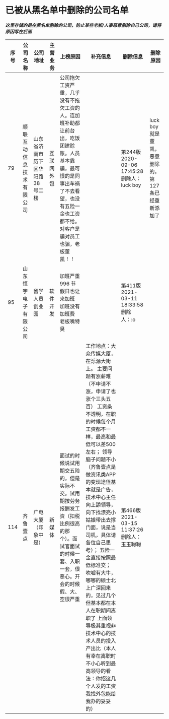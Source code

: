 # 已被从黑名单中删除的公司名单

***这里存储的是在黑名单删除的公司，防止某些老板/人事恶意删除自己公司，请将原因写在后面***

| 序号 | 公司名称                 | 公司地址                         | 主营业务   | 上榜原因                                                     | 补充信息                                                     | 删除信息                                     | 删除原因                                            |
| ---- | ------------------------ | -------------------------------- | ---------- | ------------------------------------------------------------ | ------------------------------------------------------------ | -------------------------------------------- | --------------------------------------------------- |
| 79   | 顺联互动信息技术有限公司 | 山东省济南市历下区华阳路38号二楼 | 互联网外包 | 公司拖欠工资严重，几乎没有不拖欠工资的人。连加班补助都让前台出，吃饭团建赊账。人员基本靠骗，最可恨的是同事出车祸了不去看望，也没有五险一金也工资都不给。对客户是骗对员工也骗，老板董凯！！ |                                                              | 第244版 2020-09-06 17:45:28 删除人：luck boy | luck boy就是董凯，恶意删除的，第127条已经重新添加了 |
| 95   | 山东恒宇电子有限公司     | 留学人员创业园                   | 软件开发   | 加班严重996  节假日也让来加班 加班没有加班费 老板嘴特臭      |                                                              | 第411版 2021-03-11 18:33:58 删除人：:o       |                                                     |
| 114  | 齐鲁壹点                 | 广电大厦（印象中是）             | 新媒体     | 面试的时候说试用期交五险的，但是实际不交。试用期按劳务报酬发工资（扣税比例很高的那个）。面试官面试的时候一套、入职一套，很恶心。开会的时候假、大、空很严重 | 工作地点：大众传媒大厦，在泺源大街上。 主要问题有涨薪难（不申请不涨，申请了也涨个三头五百） 工资条不透明，在职的时候每个月工资都不一样，最高和最低可以差500左右； 领导脑子问题不小（齐鲁壹点是做资讯类APP的变现途径基本就是广告，技术中心主任向上舔领导，向下找漂亮小姑娘带出去撑门面，说是当司机，具体请各位自己思考）； 五险一金直接按照最低标准交； 吹嘘有大牛，哪哪的硕士北上广深回来的，见过几个但基本都在本人在职期间离职了 上面领导极其重视非技术中心的技术人员的投入产出比（本人有幸在离职时不小心听到最高领导的看法：你招这几个人发的工资我找外包能给我办的妥妥的） | 第466版 2021-03-15 11:37:26 删除人：玉玉聪聪 |                                                     |

